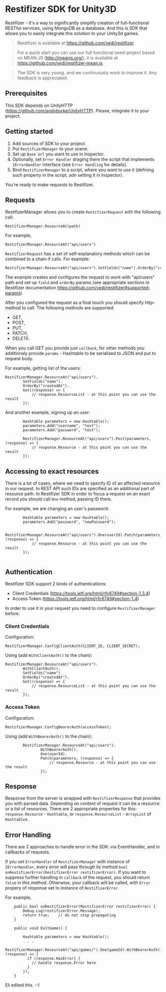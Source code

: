 ﻿Restifizer SDK for Unity3D
==========

Restifizer - it's a way to significantly simplify creation of full-functional RESTful services, using MongoDB as a database.
And this is SDK that allows you to easily integrate this solution to your Unity3d games.
  
> Restifizer is available at https://github.com/vedi/restifizer

> For a quick start you can use our full functional seed-project based on MEAN.JS (http://meanjs.org/), it is available at https://github.com/vedi/restifizer-mean.js.

> The SDK is very young, and we continuously work to improve it. Any feedback is appreciated.

## Prerequisites

This SDK depends on UnityHTTP (https://github.com/andyburke/UnityHTTP). Please, integrate it to your project.

## Getting started

1. Add sources of SDK to your project.
1. Put `RestifizerManager` to your scene.
1. Set up `Base Url` you want to use in Inspector.
1. Optionally, set `Error Handler` draging there the script that implements `IErrorHandler` interface (see `Error Handling` for details).
1. Bind `RestifizerManager` to a script, where you want to use it (defining such property in the script, adn setting it in Inspector).

You're ready to make requests to Restifizer.

## Requests

RestifizerManager allows you to create `RestifizerRequest` with the following call:
 
```
RestifizerManager.ResourceAt(path)
```

For example,

```
RestifizerManager.ResourceAt("api/users")
```

`RestifizerRequest` has a set of self-explanatory methods which can be combined to a chain if calls. For example:

```
RestifizerManager.ResourceAt("api/users").SetFields("name").OrderBy("createdAt")
```

The example creates and configures the request to work with "api/users" path and set up `field` and `orderBy` params (see appropriate sections in Restifizer documentation https://github.com/vedi/restifizer#supported-params).

After you configured the request as a final touch you should specify http-method to call. The following methods are supported:
* GET,
* POST,
* PUT,
* PATCH,
* DELETE.

When you call GET you provide just `callback`, for other methods you additionaly provide `params` - 
Hashtable to be serialized to JSON and put to request body.

For example, getting list of the users:

```
RestifizerManager.ResourceAt("api/users").
        SetFields("name").
        OrderBy("createdAt").
        Get((response) => {
            // response.ResourceList - at this point you can use the result
        });
```

And another example, signing up an user:

```
        Hashtable parameters = new Hashtable();
        parameters.Add("username", "test");
        parameters.Add("password", "test");

        RestifizerManager.ResourceAt("api/users").Post(parameters, (response) => {
            // response.Resource - at this point you can use the result 
        });

```

## Accessing to exact resources

There is a lot of cases, where we need to specify ID of an affected resource in our request. 
In REST API such IDs are specified as an additional part of resource path. 
In Restifizer SDK in order to focus a request on an exact record you should call `One` method, passing ID there.
    
For example, we are changing an user's password:
```
        Hashtable parameters = new Hashtable();
        parameters.Add("password", "newPassword");

        RestifizerManager.ResourceAt("api/users").One(userId).Patch(parameters, (response) => {
            // response.Resource - at this point you can use the result 
        });
        
```

## Authentication

Restifizer SDK support 2 kinds of authentications: 
* Client Credentials (https://tools.ietf.org/html/rfc6749#section-1.3.4)
* Access Token (https://tools.ietf.org/html/rfc6749#section-1.4)
 
In order to use it in your request you need to configure `RestifizerManager` before.

### Client Credentials

Configuration:

```
RestifizerManager.ConfigClientAuth(CLIENT_ID, CLIENT_SECRET);
```

Using (add `WithClientAuth()` to the chain):

```
RestifizerManager.ResourceAt("api/users").
        WithClientAuth().
        SetFields("name").
        OrderBy("createdAt").
        Get((response) => {
            // response.ResourceList - at this point you can use the result
        });
```

### Access Token

Configuration:

```
RestifizerManager.ConfigBearerAuth(accessToken);
```

Using (add `WithBearerAuth()` to the chain):

```
        RestifizerManager.ResourceAt("api/users").
                WithBearerAuth().
                One(userId).
                Patch(parameters, (response) => {
                    // response.Resource - at this point you can use the result 
                });
```

## Response

Response from the server is wrapped with `RestifizerResponse` that provides you with parsed data. 
Depending on context of request it can be a resource or a list of resources. 
There are 2 appropriate properties for this: `response.Resource` - `Hashtable`, or `response.ResourceList` - `ArrayList` of `Hashtable`s.
    
## Error Handling

There are 2 approaches to handle error in the SDK: via EventHandler, and in callbacks of requests.

If you set `ErrorHandler` of `RestifizerManager` with instance of `IErrorHandler`, every error will pass through its method
`bool onRestifizerError(RestifizerError restifizerError)`. 
If you want to suppress further handling in `callback` of the request, you should return `false` in this method.
Otherwise, your callback will be called, with `Error` propery of response set to instance of `RestifizerError`.
  
For example,

```
    public bool onRestifizerError(RestifizerError restifizerError) {
        Debug.Log(restifizerError.Message);
        return true;    // do not stop propagating
    }

    public void ExitGame() {

        Hashtable parameters = new Hashtable();
        . . .
        RestifizerManager.ResourceAt("api/games/").One(gameId).WithBearerAuth().Patch(parameters, (response) => {
          if (response.HasError) {
            // handle response.Error here
          }
        });
    }
```


Eli edited this. :-)